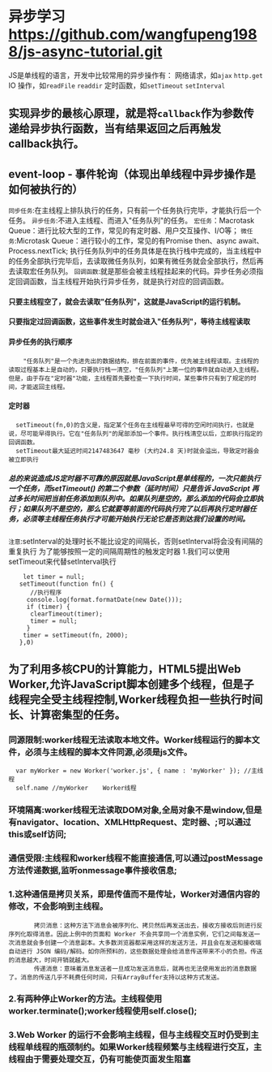 # 异步学习 https://github.com/wangfupeng1988/js-async-tutorial.git
 JS是单线程的语言，开发中比较常用的异步操作有：
      网络请求，如`ajax` `http.get`
      IO 操作，如`readFile` `readdir`
      定时函数，如`setTimeout` `setInterval`
## 实现异步的最核心原理，就是将`callback`作为参数传递给异步执行函数，当有结果返回之后再触发callback执行。
## event-loop - 事件轮询（体现出单线程中异步操作是如何被执行的）
   `同步任务`:在主线程上排队执行的任务，只有前一个任务执行完毕，才能执行后一个任务。
   `异步任务`:不进入主线程、而进入"任务队列"的任务。
           `宏任务`：Macrotask Queue：进行比较大型的工作，常见的有定时器、用户交互操作、I/O等；
           `微任务`:Microtask Queue：进行较小的工作，常见的有Promise then、async await、Process.nextTick;
            执行任务队列中的任务具体是在执行栈中完成的，当主线程中的任务全部执行完毕后，去读取微任务队列，如果有微任务就会全部执行，然后再去读取宏任务队列。
   `回调函数`:就是那些会被主线程挂起来的代码。异步任务必须指定回调函数，当主线程开始执行异步任务，就是执行对应的回调函数。
  #### 只要主线程空了，就会去读取"任务队列"，这就是JavaScript的运行机制。
  #### 只要指定过回调函数，这些事件发生时就会进入"任务队列"，等待主线程读取
  #### 异步任务的执行顺序
        "任务队列"是一个先进先出的数据结构，排在前面的事件，优先被主线程读取。主线程的读取过程基本上是自动的，只要执行栈一清空，"任务队列"上第一位的事件就自动进入主线程。但是，由于存在"定时器"功能，主线程首先要检查一下执行时间，某些事件只有到了规定的时间，才能返回主线程。
  #### 定时器 
      setTimeout(fn,0)的含义是，指定某个任务在主线程最早可得的空闲时间执行，也就是说，尽可能早得执行。它在"任务队列"的尾部添加一个事件。执行栈清空以后，立即执行指定的回调函数。
      setTimeout最大延迟时间2147483647 毫秒 (大约24.8 天)时就会溢出，导致定时器会被立即执行
   ##### 总的来说造成JS定时器不可靠的原因就是JavaScript是单线程的，一次只能执行一个任务，而setTimeout() 的第二个参数（延时时间）只是告诉 JavaScript 再过多长时间把当前任务添加到队列中。如果队列是空的，那么添加的代码会立即执行；如果队列不是空的，那么它就要等前面的代码执行完了以后再执行定时器任务，必须等主线程任务执行才可能开始执行无论它是否到达我们设置的时间。

  `注意`:setInterval的处理时长不能比设定的间隔长，否则setInterval将会没有间隔的重复执行
   为了能够按照一定的间隔周期性的触发定时器
   1.我们可以使用setTimeout来代替setInterval执行
   ```
       let timer = null;
      setTimeout(function fn() {
         //执行程序
        console.log(format.formatDate(new Date()));
        if (timer) {
         clearTimeout(timer);
         timer = null;
        }
       timer = setTimeout(fn, 2000);
      },0)
  ```
## 为了利用多核CPU的计算能力，HTML5提出Web Worker,允许JavaScript脚本创建多个线程，但是子线程完全受主线程控制,Worker线程负担一些执行时间长、计算密集型的任务。
   ### 同源限制:worker线程无法读取本地文件。Worker线程运行的脚本文件，必须与主线程的脚本文件同源,必须是js文件。
      var myWorker = new Worker('worker.js', { name : 'myWorker' }); //主线程
      self.name //myWorker    Worker线程 

   ### 环境隔离:worker线程无法读取DOM对象,全局对象不是window,但是有navigator、location、XMLHttpRequest、定时器、;可以通过this或self访问;
   ### 通信受限:主线程和worker线程不能直接通信,可以通过postMessage方法传递数据,监听onmessage事件接收信息;
   ### 1.这种通信是拷贝关系，即是传值而不是传址，Worker对通信内容的修改，不会影响到主线程。
           拷贝消息：这种方法下消息会被序列化、拷贝然后再发送出去，接收方接收后则进行反序列化取得消息。因此上例中的页面和 Worker 不会共享同一个消息实例，它们之间每发送一次消息就会多创建一个消息副本。大多数浏览器都采用这样的发送方法，并且会在发送和接收端自动进行 JSON 编码/解码。如你所预料的，这些数据处理会给消息传送带来不小的负担。传送的消息越大，时间开销就越大。
           传递消息：意味着消息发送者一旦成功发送消息后，就再也无法使用发出的消息数据了。消息的传送几乎不耗费任何时间，只有ArrayBuffer支持以这种方式发送。

   ### 2.有两种停止Worker的方法。主线程使用worker.terminate();worker线程使用self.close();
   ### 3.Web Worker 的运行不会影响主线程，但与主线程交互时仍受到主线程单线程的瓶颈制约。如果Worker线程频繁与主线程进行交互，主线程由于需要处理交互，仍有可能使页面发生阻塞
